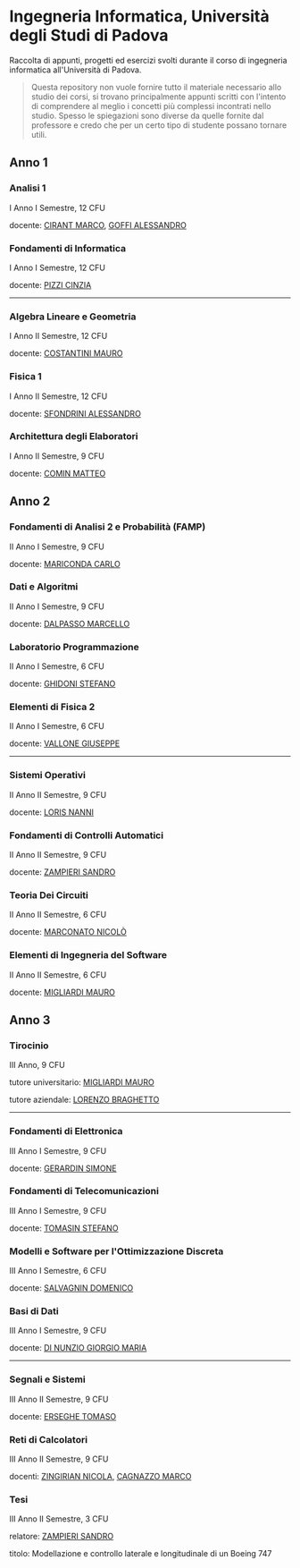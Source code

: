 # Ingegneria Informatica, Università degli Studi di Padova

Raccolta di appunti, progetti ed esercizi svolti durante il corso di ingegneria informatica all'Università di Padova.

> Questa repository non vuole fornire tutto il materiale necessario allo studio dei corsi, si trovano principalmente appunti scritti con l'intento di comprendere al meglio i concetti più complessi incontrati nello studio. Spesso le spiegazioni sono diverse da quelle fornite dal professore e credo che per un certo tipo di studente possano tornare utili.

## Anno 1

### Analisi 1

I Anno I Semestre, 12 CFU

docente: [CIRANT MARCO](https://sites.google.com/site/marcocirant/), [GOFFI ALESSANDRO](https://sites.google.com/view/alessandrogoffi)

### Fondamenti di Informatica

I Anno I Semestre, 12 CFU

docente: [PIZZI CINZIA](https://didattica.unipd.it/off/docente/27EE4CFD8568343318097E9B75C69E8F)

---

### Algebra Lineare e Geometria

I Anno II Semestre, 12 CFU

docente: [COSTANTINI MAURO](https://www.math.unipd.it/~costanti/)

### Fisica 1

I Anno II Semestre, 12 CFU

docente: [SFONDRINI ALESSANDRO](https://www.sns.ias.edu/~alessandro/)

### Architettura degli Elaboratori

I Anno II Semestre, 9 CFU

docente: [COMIN MATTEO](http://www.dei.unipd.it/~ciompin/)

## Anno 2

### Fondamenti di Analisi 2 e Probabilità (FAMP)

II Anno I Semestre, 9 CFU

docente: [MARICONDA CARLO](https://www.math.unipd.it/~maricond/)

### Dati e Algoritmi

II Anno I Semestre, 9 CFU

docente: [DALPASSO MARCELLO](https://didattica.unipd.it/off/docente/D7161CBB91A1E492AB3B80010D747831)

### Laboratorio Programmazione

II Anno I Semestre, 6 CFU

docente: [GHIDONI STEFANO](https://didattica.unipd.it/off/docente/FAC6E296A91D95297BD373A956B23C55)

### Elementi di Fisica 2

II Anno I Semestre, 6 CFU

docente: [VALLONE GIUSEPPE](http://www.dei.unipd.it/~vallone/index.html)

---

### Sistemi Operativi

II Anno II Semestre, 9 CFU

docente: [LORIS NANNI](https://www.dei.unipd.it/persona/F77BA55F0AFDD50E2BB7D2388742999F)

### Fondamenti di Controlli Automatici

II Anno II Semestre, 9 CFU

docente: [ZAMPIERI SANDRO](https://www.dei.unipd.it/persona/39B4D0B872DC530EA55A7BA82D6C7AE9)

### Teoria Dei Circuiti

II Anno II Semestre, 6 CFU

docente: [MARCONATO NICOLÒ](https://www.linkedin.com/in/nicolò-marconato-142946127/?originalSubdomain=it)

### Elementi di Ingegneria del Software

II Anno II Semestre, 6 CFU

docente: [MIGLIARDI MAURO](https://www.dei.unipd.it/persona/73DA434479FD4EEDCB49BB2801009477)

## Anno 3

### Tirocinio

III Anno, 9 CFU

tutore universitario: [MIGLIARDI MAURO](https://www.dei.unipd.it/persona/73DA434479FD4EEDCB49BB2801009477)

tutore aziendale: [LORENZO BRAGHETTO](https://www.linkedin.com/in/lorenzo-braghetto)

---

### Fondamenti di Elettronica

III Anno I Semestre, 9 CFU

docente: [GERARDIN SIMONE](https://www.unipd.it/en/contatti/rubrica/?ruolo=1&checkout=cerca&persona=GERARDIN&key=731A7FBC37F30206F48D38CE2DA45D1B)

### Fondamenti di Telecomunicazioni

III Anno I Semestre, 9 CFU

docente: [TOMASIN STEFANO](https://www.dei.unipd.it/~tomasin/)

### Modelli e Software per l'Ottimizzazione Discreta

III Anno I Semestre, 6 CFU

docente: [SALVAGNIN DOMENICO](https://www.dei.unipd.it/~salvagni/)

### Basi di Dati

III Anno I Semestre, 9 CFU

docente: [DI NUNZIO GIORGIO MARIA](https://www.dei.unipd.it/~dinunzio/MyAcademicPage/Welcome.html)

---

### Segnali e Sistemi

III Anno II Semestre, 9 CFU

docente: [ERSEGHE TOMASO](https://www.dei.unipd.it/persona/C71FC6B2F953B40F5730E58CE243C96F)

### Reti di Calcolatori

III Anno II Semestre, 9 CFU

docenti: [ZINGIRIAN NICOLA](https://www.unipd.it/en/contatti/rubrica/?detail=Y&ruolo=1&checkout=cerca&persona=ZINGIRIAN&key=8BFDC8A060C44B20DC7B8D5D3D40DE14),
[CAGNAZZO MARCO](https://www.dei.unipd.it/persona/6ADD4BF61A9F7E8DC8B0CF9692F04DFA)

### Tesi

III Anno II Semestre, 3 CFU

relatore: [ZAMPIERI SANDRO](https://www.dei.unipd.it/persona/39B4D0B872DC530EA55A7BA82D6C7AE9)

titolo: Modellazione e controllo laterale e longitudinale di un Boeing 747
